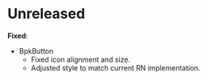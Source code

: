 # Unreleased

**Fixed**:

- BpkButton
  - Fixed icon alignment and size.
  - Adjusted style to match current RN implementation.
